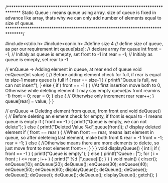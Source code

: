 /******************************************************************************
 Static Queue : means queue using array. size of queue is fixed in advance like array, thats why we can only add number of elements equal to size of queue.    
*******************************************************************************/

#include<stdio.h>
#include<conio.h>
#define size 4                 // define size of queue, as per our requirement
int queue[size];               // declare array for queue
int front = -1;                // Initialy as queue is emepty, set front to -1
int rear = -1;                 // Initialy as queue is emepty, set rear to -1

// enQueue => Adding element in queue, at rear end of queue
void enQueue(int value)
{
   // Before adding element check for full, if rear is equal to size-1 means queue is full
    if ( rear == size-1 )
    {
        printf("Queue is full, we can not insert");
    }
    else
    {
        if ( front == -1 )
        {
            //At first insertion move both to 0, Otherwise while deleting element it may say empty queue(as front reamins -1)
            front = 0;
            rear = 0;
        }
        else
        {
           // Otherwise only increment rear
           rear++; 
        }        
        queue[rear] =  value;
    }
}

// enQueue => Deleting element from queue, from front end 
void deQueue()
{
    // Before deleting an element check for empty, if front is equal to -1 means queue is empty
    if ( front == -1 )
    {
        printf("Queue is empty, we can not delete");
    }
    else
    {
        printf("Deleted Value %d",queue[front]);          // display deleted element
        if ( front == rear )
        {
            //When front == rear, means last element in queue, so after deleteing last element, make both front & rear = -1 
            front = -1;
            rear = -1;
        }
        else
        {
           //Otherwise means there are more elements to delete, so just move front to next element
           front++; 
        }
    }
}
void displayQueue()
{
    int i;
    if ( front == -1 )
    {
        printf("Queue is empty");
    }
    else
    {
        printf("Queue :  |");
        for ( i = front ; i <= rear ; i++ )
        {
             printf(" %d |",queue[i]);
        }
    }
}
void main()
{
    clrscr();
    enQueue(10);
    enQueue(20);
    deQueue();
    enQueue(30);
    enQueue(40);
    enQueue(50);
    enQueue(60);
    displayQueue();
    deQueue();
    deQueue();
    deQueue();
    deQueue();
    deQueue();
    deQueue();
    displayQueue();
    getch();
}
